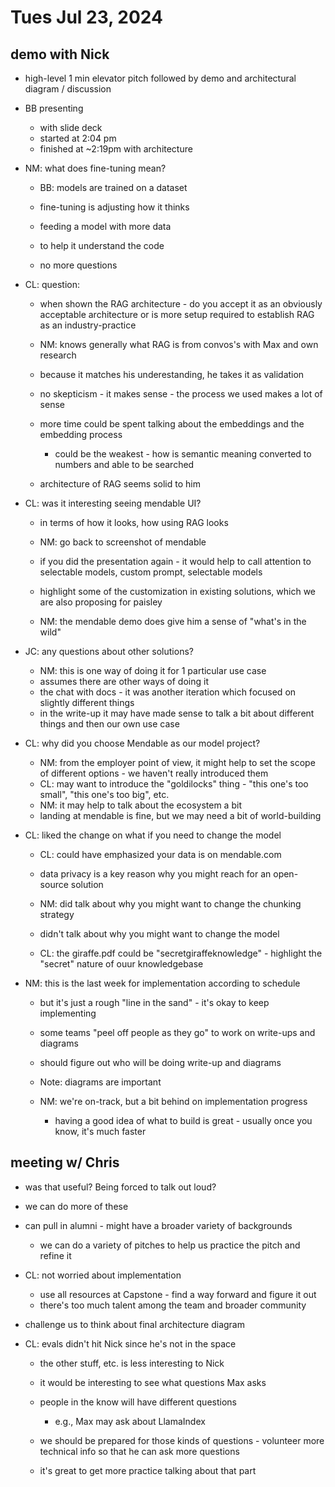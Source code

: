 # Tues Jul 23, 2024

## demo with Nick
- high-level 1 min elevator pitch followed by demo and architectural diagram / discussion

- BB presenting
  - with slide deck
  - started at 2:04 pm
  - finished at ~2:19pm with architecture

- NM:  what does fine-tuning mean?
  - BB:  models are trained on a dataset
  - fine-tuning is adjusting how it thinks
  - feeding a model with more data
  - to help it understand the code

  - no more questions

- CL:  question:
  - when shown the RAG architecture - do you accept it as an obviously acceptable architecture or is more setup required to establish RAG as an industry-practice
  
  - NM:  knows generally what RAG is from convos's with Max and own research
  - because it matches his underestanding, he takes it as validation
  - no skepticism - it makes sense - the process we used makes a lot of sense

  - more time could be spent talking about the embeddings and the embedding process
    - could be the weakest - how is semantic meaning converted to numbers and able to be searched

  - architecture of RAG seems solid to him

- CL:  was it interesting seeing mendable UI?
  - in terms of how it looks, how using RAG looks

  - NM:  go back to screenshot of mendable
  - if you did the presentation again - it would help to call attention to selectable models, custom prompt, selectable models
  - highlight some of the customization in existing solutions, which we are also proposing for paisley

  - NM:  the mendable demo does give him a sense of "what's in the wild"

- JC:  any questions about other solutions?

  - NM:  this is one way of doing it for 1 particular use case
  - assumes there are other ways of doing it
  - the chat with docs - it was another iteration which focused on slightly different things
  - in the write-up it may have made sense to talk a bit about different things and then our own use case

- CL:  why did you choose Mendable as our model project?
  - NM:  from the employer point of view, it might help to set the scope of different options - we haven't really introduced them
  - CL: may want to introduce the "goldilocks" thing - "this one's too small", "this one's too big", etc.
  - NM:  it may help to talk about the ecosystem a bit
  - landing at mendable is fine, but we may need a bit of world-building

- CL:  liked the change on what if you need to change the model
  - CL:  could have emphasized your data is on mendable.com
  - data privacy is a key reason why you might reach for an open-source solution

  - NM:  did talk about why you might want to change the chunking strategy
  - didn't talk about why you might want to change the model
  
  - CL:  the giraffe.pdf could be "secretgiraffeknowledge" - highlight the "secret" nature of ouur knowledgebase


- NM:  this is the last week for implementation according to schedule
  - but it's just a rough "line in the sand" - it's okay to keep implementing
  - some teams "peel off people as they go" to work on write-ups and diagrams
  - should figure out who will be doing write-up and diagrams
  - Note:  diagrams are important

  - NM:  we're on-track, but a bit behind on implementation progress
    - having a good idea of what to build is great - usually once you know, it's much faster



## meeting w/ Chris
- was that useful?  Being forced to talk out loud?

- we can do more of these
- can pull in alumni - might have a broader variety of backgrounds
  - we can do a variety of pitches to help us practice the pitch and refine it

- CL:  not worried about implementation
  - use all resources at Capstone - find a way forward and figure it out
  - there's too much talent among the team and broader community

- challenge us to think about final architecture diagram

- CL:  evals didn't hit Nick since he's not in the space
  - the other stuff, etc. is less interesting to Nick
  - it would be interesting to see what questions Max asks
  - people in the know will have different questions
    - e.g., Max may ask about LlamaIndex
  - we should be prepared for those kinds of questions - volunteer more technical info so that he can ask more questions

  - it's great to get more practice talking about that part

  